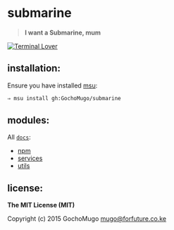 
# submarine

> **I want a Submarine, mum**

[![Terminal Lover](https://img.shields.io/badge/terminal-lover-red.svg?style=flat-square)](https://github.com/GochoMugo)


## installation:

Ensure you have installed [msu](https://github.com/GochoMugo/msu):

```bash
⇒ msu install gh:GochoMugo/submarine
```


## modules:

All [`docs`](https://github.com/GochoMugo/submarine/tree/master/docs/):

* [npm](https://github.com/GochoMugo/submarine/tree/master/docs/npm.md)
* [services](https://github.com/GochoMugo/submarine/tree/master/docs/services.md)
* [utils](https://github.com/GochoMugo/submarine/tree/master/docs/utils.md)


## license:

__The MIT License (MIT)__

Copyright (c) 2015 GochoMugo <mugo@forfuture.co.ke>
